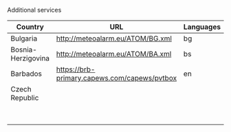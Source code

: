 Additional services

|Country |URL |Languages |
|---|---|---|
|Bulgaria|http://meteoalarm.eu/ATOM/BG.xml|bg|
|Bosnia-Herzigovina|http://meteoalarm.eu/ATOM/BA.xml|bs|
|Barbados|https://brb-primary.capews.com/capews/pvtbox|en|
|Czech Republic |   |   |
|   |   |   |
|   |   |   |
|   |   |   |
|   |   |   |
|   |   |   |
|   |   |   |
|   |   |   |
|   |   |   |
